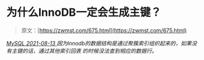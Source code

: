 <!--yml
category: 未分类
date: 0001-01-01 00:00:00
--->

# 为什么InnoDB一定会生成主键？

> 原文：[https://zwmst.com/675.html](https://zwmst.com/675.html)

   [ *MySQL* ](https://zwmst.com/mysql)*[ <time datetime="2021-08-14T07:53:26+08:00"> 2021-08-13 </time> ](https://zwmst.com/675.html)  因为Innodb的数据结构是通过聚簇索引组织起来的，如果没有主键的话，通过其他索引回表 的时候没法查到相应的数据行。*